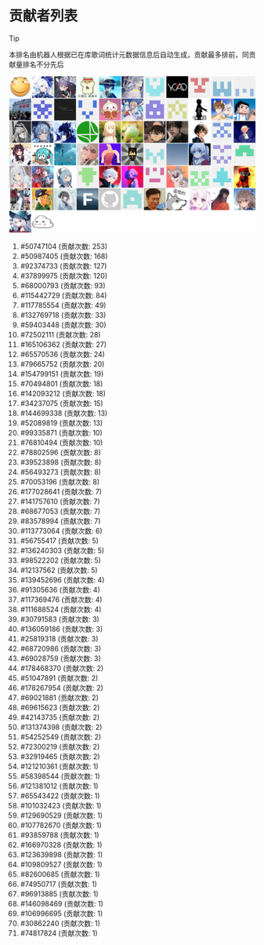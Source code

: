# 贡献者列表

> [!TIP]
> 本排名由机器人根据已在库歌词统计元数据信息后自动生成，贡献最多排前，同贡献量排名不分先后

![贡献者头像画廊](./CONTRIBUTORS.svg)

1. #50747104 (贡献次数: 253)
2. #50987405 (贡献次数: 168)
3. #92374733 (贡献次数: 127)
4. #37899975 (贡献次数: 120)
5. #68000793 (贡献次数: 93)
6. #115442729 (贡献次数: 84)
7. #117785554 (贡献次数: 49)
8. #132769718 (贡献次数: 33)
9. #59403448 (贡献次数: 30)
10. #72502111 (贡献次数: 28)
11. #165106362 (贡献次数: 27)
12. #65570536 (贡献次数: 24)
13. #79665752 (贡献次数: 20)
14. #154799151 (贡献次数: 19)
15. #70494801 (贡献次数: 18)
16. #142093212 (贡献次数: 18)
17. #34237075 (贡献次数: 15)
18. #144699338 (贡献次数: 13)
19. #52089819 (贡献次数: 13)
20. #99335871 (贡献次数: 10)
21. #76810494 (贡献次数: 10)
22. #78802596 (贡献次数: 8)
23. #39523898 (贡献次数: 8)
24. #56493273 (贡献次数: 8)
25. #70053196 (贡献次数: 8)
26. #177028641 (贡献次数: 7)
27. #141757610 (贡献次数: 7)
28. #68677053 (贡献次数: 7)
29. #83578994 (贡献次数: 7)
30. #113773064 (贡献次数: 6)
31. #56755417 (贡献次数: 5)
32. #136240303 (贡献次数: 5)
33. #98522202 (贡献次数: 5)
34. #12137562 (贡献次数: 5)
35. #139452696 (贡献次数: 4)
36. #91305636 (贡献次数: 4)
37. #117369476 (贡献次数: 4)
38. #111688524 (贡献次数: 4)
39. #30791583 (贡献次数: 3)
40. #136059186 (贡献次数: 3)
41. #25819318 (贡献次数: 3)
42. #68720986 (贡献次数: 3)
43. #69028759 (贡献次数: 3)
44. #178468370 (贡献次数: 2)
45. #51047891 (贡献次数: 2)
46. #178267954 (贡献次数: 2)
47. #69021881 (贡献次数: 2)
48. #69615623 (贡献次数: 2)
49. #42143735 (贡献次数: 2)
50. #131374398 (贡献次数: 2)
51. #54252549 (贡献次数: 2)
52. #72300219 (贡献次数: 2)
53. #32919465 (贡献次数: 2)
54. #121210361 (贡献次数: 1)
55. #58398544 (贡献次数: 1)
56. #121381012 (贡献次数: 1)
57. #65543422 (贡献次数: 1)
58. #101032423 (贡献次数: 1)
59. #129690529 (贡献次数: 1)
60. #107782670 (贡献次数: 1)
61. #93859788 (贡献次数: 1)
62. #166970328 (贡献次数: 1)
63. #123639898 (贡献次数: 1)
64. #109809527 (贡献次数: 1)
65. #82600685 (贡献次数: 1)
66. #74950717 (贡献次数: 1)
67. #96913885 (贡献次数: 1)
68. #146098469 (贡献次数: 1)
69. #106996695 (贡献次数: 1)
70. #30862240 (贡献次数: 1)
71. #74817824 (贡献次数: 1)
